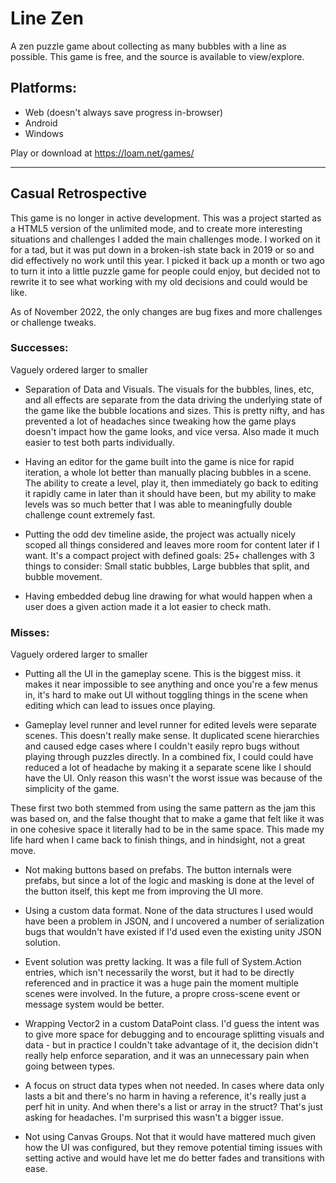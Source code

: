 # Line Zen
A zen puzzle game about collecting as many bubbles with a line as possible. This game is free, and the source is available to view/explore. 

## Platforms:
- Web (doesn't always save progress in-browser)
- Android
- Windows

Play or download at https://loam.net/games/

---

## Casual Retrospective

This game is no longer in active development. This was a project started as a HTML5 version of the unlimited mode, and to create more interesting situations and challenges I added the main challenges mode. I worked on it for a tad, but it was put down in a broken-ish state back in 2019 or so and did effectively no work until this year. I picked it back up a month or two ago to turn it into a little puzzle game for people could enjoy, but decided not to rewrite it to see what working with my old decisions and could would be like.

As of November 2022, the only changes are bug fixes and more challenges or challenge tweaks.

### Successes:
Vaguely ordered larger to smaller

- Separation of Data and Visuals. The visuals for the bubbles, lines, etc, and all effects are separate from the data driving the underlying state of the game like the bubble locations and sizes. This is pretty nifty, and has prevented a lot of headaches since tweaking how the game plays doesn't impact how the game looks, and vice versa. Also made it much easier to test both parts individually.

- Having an editor for the game built into the game is nice for rapid iteration, a whole lot better than manually placing bubbles in a scene. The ability to create a level, play it, then immediately go back to editing it rapidly came in later than it should have been, but my ability to make levels was so much better that I was able to meaningfully double challenge count extremely fast.

- Putting the odd dev timeline aside, the project was actually nicely scoped all things considered and leaves more room for content later if I want. It's a compact project with defined goals: 25+ challenges with 3 things to consider: Small static bubbles, Large bubbles that split, and bubble movement. 

- Having embedded debug line drawing for what would happen when a user does a given action made it a lot easier to check math.

### Misses:
Vaguely ordered larger to smaller

- Putting all the UI in the gameplay scene. This is the biggest miss. it makes it near impossible to see anything and once you're a few menus in, it's hard to make out UI without toggling things in the scene when editing which can lead to issues once playing.

- Gameplay level runner and level runner for edited levels were separate scenes. This doesn't really make sense. It duplicated scene hierarchies and caused edge cases where I couldn't easily repro bugs without playing through puzzles directly. In a combined fix, I could could have reduced a lot of headache by making it a separate scene like I should have the UI. Only reason this wasn't the worst issue was because of the simplicity of the game.

These first two both stemmed from using the same pattern as the jam this was based on, and the false thought that to make a game that felt like it was in one cohesive space it literally had to be in the same space. This made my life hard when I came back to finish things, and in hindsight, not a great move.

- Not making buttons based on prefabs. The button internals were prefabs, but since a lot of the logic and masking is done at the level of the button itself, this kept me from improving the UI more.

- Using a custom data format. None of the data structures I used would have been a problem in JSON, and I uncovered a number of serialization bugs that wouldn't have existed if I'd used even the existing unity JSON solution.

- Event solution was pretty lacking. It was a file full of System.Action entries, which isn't necessarily the worst, but it had to be directly referenced and in practice it was a huge pain the moment multiple scenes were involved. In the future, a propre cross-scene event or message system would be better.

- Wrapping Vector2 in a custom DataPoint class. I'd guess the intent was to give more space for debugging and to encourage splitting visuals and data - but in practice I couldn't take advantage of it, the decision didn't really help enforce separation, and it was an unnecessary pain when going between types.

- A focus on struct data types when not needed. In cases where data only lasts a bit and there's no harm in having a reference, it's really just a perf hit in unity. And when there's a list or array in the struct? That's just asking for headaches. I'm surprised this wasn't a bigger issue.

- Not using Canvas Groups. Not that it would have mattered much given how the UI was configured, but they remove potential timing issues with setting active and would have let me do better fades and transitions with ease.
